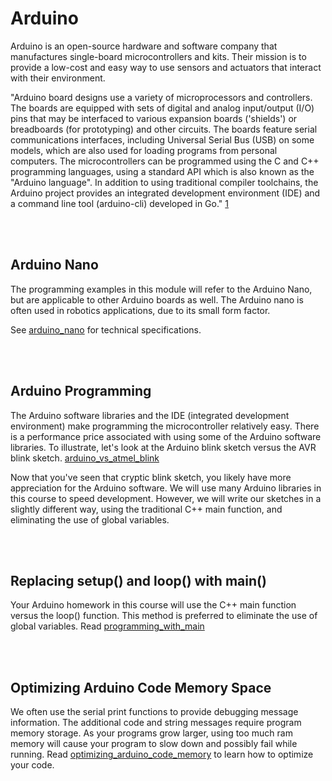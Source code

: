 # Arduino 

Arduino is an open-source hardware and software company that manufactures single-board microcontrollers and kits. Their mission is to provide a low-cost and easy way to use sensors and actuators that interact with their environment.

"Arduino board designs use a variety of microprocessors and controllers. The boards are equipped with sets of digital and analog input/output (I/O) pins that may be interfaced to various expansion boards ('shields') or breadboards (for prototyping) and other circuits. The boards feature serial communications interfaces, including Universal Serial Bus (USB) on some models, which are also used for loading programs from personal computers. The microcontrollers can be programmed using the C and C++ programming languages, using a standard API which is also known as the "Arduino language". In addition to using traditional compiler toolchains, the Arduino project provides an integrated development environment (IDE) and a command line tool (arduino-cli) developed in Go." [1](https://en.wikipedia.org/wiki/Arduino#:~:text=Most%20Arduino%20boards%20consist%20of,SAM3X8E%20was%20introduced%20in%202012.)

<br><br>

## Arduino Nano

The programming examples in this module will refer to the Arduino Nano, but are applicable to other Arduino boards as well. The Arduino nano is often used in robotics applications, due to its small form factor. 

See [arduino_nano](arduino_nano.md) for technical specifications.

<br><br>

## Arduino Programming 

The Arduino software libraries and the IDE (integrated development environment) make programming the microcontroller relatively easy. There is a performance price associated with using some of the Arduino software libraries. To illustrate, let's look at the Arduino blink sketch versus the AVR blink sketch. [arduino_vs_atmel_blink](arduino_vs_atmel_blink.md)

Now that you've seen that cryptic blink sketch, you likely have more appreciation for the Arduino software. We will use many Arduino libraries in this course to speed development. However, we will write our sketches in a slightly different way, using the traditional C++ main function, and eliminating the use of global variables.

<br><br>

## Replacing setup() and loop() with main()

Your Arduino homework in this course will use the C++ main function versus the loop() function. This method is preferred to eliminate the use of global variables. Read [programming_with_main](programming_with_main.md)

<br><br>

## Optimizing Arduino Code Memory Space

We often use the serial print functions to provide debugging message information. The additional code and string messages require program memory storage. As your programs grow larger, using too much ram memory will cause your program to slow down and possibly fail while running. Read [optimizing_arduino_code_memory](optimizing_arduino_code_memory.md) to learn how to optimize your code.
